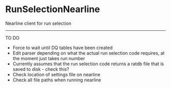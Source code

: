 # RunSelectionNearline
Nearline client for run selection

---------------------------------

TO DO

- Force to wait until DQ tables have been created
- Edit parser depending on what the actual run selection code requires, at the moment just takes run number
- Currently assumes that the run selection code returns a ratdb file that is saved to disk - check this?
- Check location of settings file on nearline
- Check all file paths when running nearline
